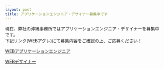 ```yaml
---
layout: post
title: アプリケーションエンジニア・デザイナー募集中です
---
```


現在、弊社の沖縄事務所ではアプリケーションエンジニア・デザイナーを募集中です。  
下記リンク(WEBアグレ)にて募集内容をご確認の上、ご応募ください！  
  
[WEBアプリケーションエンジニア](https://webagre.com/view.php?gen_id=3006511&gen_bid=1)  
  
[WEBデザイナー](https://webagre.com/view.php?gen_id=3006511&gen_bid=2)  
